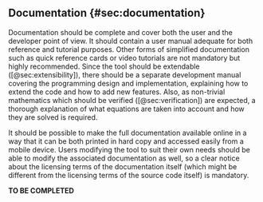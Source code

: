 ## Documentation {#sec:documentation}

Documentation should be complete and cover both the user and the developer point of view. It should contain a user manual adequate for both reference and tutorial purposes. Other forms of simplified documentation such as quick reference cards or video tutorials are not mandatory but highly recommended. Since the tool should be extendable ([@sec:extensibility]), there should be a separate development manual covering the programming design and implementation, explaining how to extend the code and how to add new features.
Also, as non-trivial mathematics which should be verified ([@sec:verification]) are expected, a thorough explanation of what equations are taken into account and how they are solved is required.

It should be possible to make the full documentation available online in a way that it can be both printed in hard copy and accessed easily from a mobile device. Users modifying the tool to suit their own needs should be able to modify the associated documentation as well, so a clear notice about the licensing terms of the documentation itself (which might be different from the licensing terms of the source code itself) is mandatory.

**TO BE COMPLETED**
